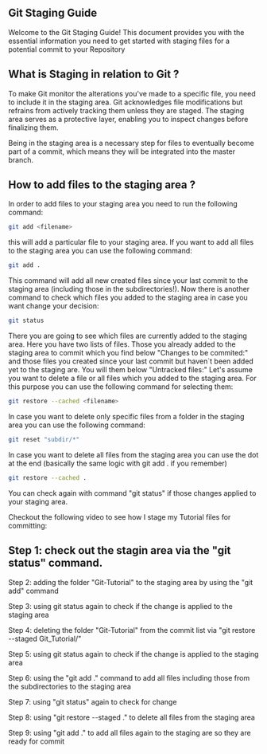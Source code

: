 ## Git Staging Guide

Welcome to the Git Staging Guide! This document provides you with the essential information you need to get started with staging files for a potential commit to your Repository

## What is Staging in relation to Git ?

To make Git monitor the alterations you've made to a specific file, you need to include it in the staging area. Git acknowledges file modifications but refrains from actively tracking them unless they are staged. The staging area serves as a protective layer, enabling you to inspect changes before finalizing them.

Being in the staging area is a necessary step for files to eventually become part of a commit, which means they will be integrated into the master branch.

## How to add files to the staging area ?

In order to add files to your staging area you need to run the following command:
```bash
git add <filename>
```
this will add a particular file to your staging area. If you want to add all files to the staging area you can use the following command:
```bash
git add . 
```
This command will add all new created files since your last commit to the staging area (including those in the subdirectories!). Now there is another command to check which files you added to the staging area in case you want change your decision:
```bash
git status
```
There you are going to see which files are currently added to the staging area. Here you have two lists of files. Those you already added to the staging area to commit which you find below "Changes to be commited:" and those files you created since your last commit but haven`t been added yet to the staging are. You will them below "Untracked files:" Let's assume you want to delete a file  or all files which you added to the staging area. For this purpose you can use the following command for selecting them:
```bash
git restore --cached <filename>
```
In case you want to delete only specific files from a folder in the staging area you can use the following command:
```bash
git reset "subdir/*"
```
In case you want to delete all files from the staging area you can use the dot at the end (basically the same logic with git add . if you remember)
```bash
git restore --cached .
```
You can check again with command "git status" if those changes applied to your staging area. 

Checkout the following video to see how I stage my Tutorial files for committing:

Step 1: check out the stagin area via the "git status" command.
---
Step 2: adding the folder "Git-Tutorial" to the staging area by using the "git add" command

Step 3: using git status again to check if the change is applied to the staging area

Step 4: deleting the folder "Git-Tutorial" from the commit list via "git restore --staged Git_Tutorial/"

Step 5: using git status again to check if the change is applied to the staging area

Step 6: using the "git add ." command to add all files including those from the subdirectories to the staging area

Step 7: using "git status" again to check for change

Step 8: using "git restore --staged ." to delete all files from the staging area

Step 9: using "git add ." to add all files again to the staging are so they are ready for commit

